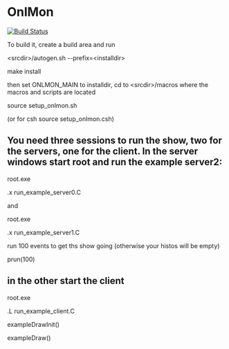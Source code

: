 # OnlMon

[![Build Status](https://web.sdcc.bnl.gov/jenkins-sphenix/buildStatus/icon?job=sPHENIX%2FsPHENIX_OnlMon_MasterBranch)](https://web.sdcc.bnl.gov/jenkins-sphenix/job/sPHENIX/job/sPHENIX_OnlMon_MasterBranch/)


To build it, create a build area and run

\<srcdir\>/autogen.sh --prefix=\<installdir\>

make install

then set ONLMON_MAIN to installdir, cd to \<srcdir\>/macros where the macros and scripts are located

source setup_onlmon.sh

(or for csh source setup_onlmon.csh)

## You need three sessions to run the show, two for the servers, one for the client. In the server windows start root and run the example server2:

root.exe

.x run_example_server0.C

and

root.exe

.x run_example_server1.C

run 100 events to get ths show going (otherwise your histos will be empty)

prun(100) 

## in the other start the client

root.exe

.L run_example_client.C

exampleDrawInit()

exampleDraw()

